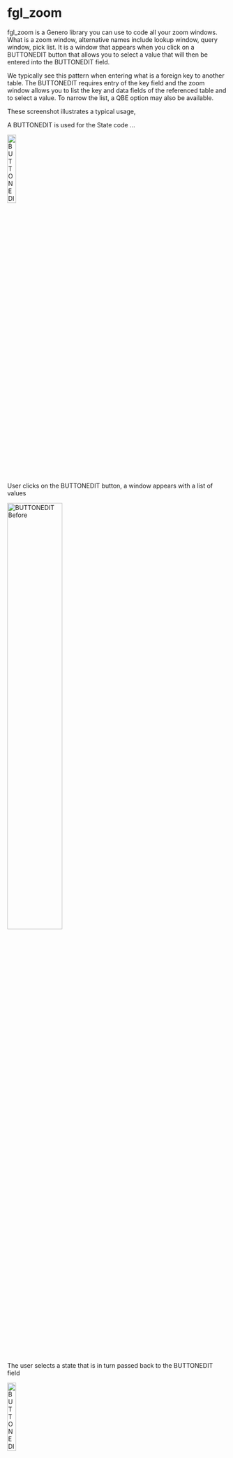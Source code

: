 # fgl_zoom

fgl_zoom is a Genero library you can use to code all your zoom windows.  What is a zoom window, alternative names include lookup window, query window, pick list.  It is a window that appears when you click on a BUTTONEDIT button that allows you to select a value that will then be entered into the BUTTONEDIT field.

We typically see this pattern when entering what is a foreign key to another table.  The BUTTONEDIT requires entry of the key field and the zoom window allows you to list the key and data fields of the referenced table and to select a value.  To narrow the list, a QBE option may also be available.

These screenshot illustrates a typical usage,

A BUTTONEDIT is used for the State code ...

<img alt="BUTTONEDIT Before" src="https://user-images.githubusercontent.com/13615993/32300328-e806e524-bfbd-11e7-8ac8-462e1e3f0cc3.png" width="20%" />

User clicks on the BUTTONEDIT button, a window appears with a list of values

<img alt="BUTTONEDIT Before" src="https://user-images.githubusercontent.com/13615993/32300325-e7c75026-bfbd-11e7-9919-cd03c6d34b28.png" width="50%" />


The user selects a state that is in turn passed back to the BUTTONEDIT field

<img alt="BUTTONEDIT After" src="https://user-images.githubusercontent.com/13615993/32300324-e7880a92-bfbd-11e7-9e13-6dbfee2e7c9d.png" width="20%" />

Sometimes you may even display a description as well

<img alt="BUTTONEDIT After with description" src="https://user-images.githubusercontent.com/13615993/32300323-e74bc6c2-bfbd-11e7-9ca9-52b2ca83df9d.png" width="20%" />

If the list of values is long, before you display the list, you may enter some QBE Criteria to reduce the number of values displayed in the list

<img alt="QBE Window" src="https://user-images.githubusercontent.com/13615993/32300545-db563e78-bfbe-11e7-875b-3cd4d47463da.png" width="50%" />

## Why Use fgl_zoom

For the pattern decribed previously, for each these zoom windows, we would typically see a FUNCTION with a FOREACH to read the database, a DISPLAY ARRAY to list values, and an OPEN WINDOW, and .per for the UI.  We would see one of these for EACH zoom window and this code will typically be repetitive/duplicated making maintenance expensive.

So say you had 100 zoom windows, instead of 100 functions, 100 forms, 100 database cursors, 100 display arrays, with fgl_zoom there is a single library with one lot of database code, one lot of UI code etc.  This ensures a consistent user interface and makes code maintenance a lot cheaper.

## How to Use fgl_zoom_test

The fgl_zoom_test program consists of a form of three tabs

### Example

Illustrates potential uses.  Click on the BUTTONEDIT button and note the window that appears.  To view the 4gl source the junior developer would require, click on the View Source button.  In most cases, it is less than a screenful of 4gl source.  In the following screenshots, the list on the left is coded by the code you see on the right.

<img alt="State Code Example" src="https://user-images.githubusercontent.com/13615993/32302337-01c13ad8-bfc7-11e7-82c9-b765a240dd83.png" width="50%" /><img alt="Source Example" src="https://user-images.githubusercontent.com/13615993/53055459-abd12180-350c-11e9-86c9-34eb50b2e7ff.png" width="50%" />

<img alt="More complex Customer Code Example" src="https://user-images.githubusercontent.com/13615993/32302335-0157e4a2-bfc7-11e7-99bd-52e742061c2b.png" width="50%" /><img alt="Source Example" src="https://user-images.githubusercontent.com/13615993/53055462-abd12180-350c-11e9-8f20-fe32e93f15d8.png" width="50%" />

<img alt="Auto Example" src="https://user-images.githubusercontent.com/13615993/32302333-00ebeb94-bfc7-11e7-90f5-34c592a48599.png" width="50%" /><img alt="Source Example" src="https://user-images.githubusercontent.com/13615993/53055464-ac69b800-350c-11e9-9abc-26957d25a959.png" width="50%" />

### Functional Test
fgl_zoom has a number of configuration parameters.  The functional test tab is used to test each of these parameters in isolation.  You can also look at the source to see the function name and expected parameters. 
<img alt="Functional Test Screenshot" src="https://user-images.githubusercontent.com/13615993/32301120-6c2c39f0-bfc1-11e7-981b-5ba19384dea7.png" width="50%" />

### Custom
The custom tab allows you to experiment and create some fgl_zoom code.  

Enter the appropriate parameter 

<img alt="Custom Initial Screen" src="https://user-images.githubusercontent.com/13615993/32301118-6bf1e016-bfc1-11e7-8fdb-a597c80244a6.png" width="50%" />

Click Execute to run the resultant zoom window(s)

<img alt="Custom QBE Screen" src="https://user-images.githubusercontent.com/13615993/32301116-6ba46304-bfc1-11e7-8e7c-531323da4362.png" width="50%" />

<img alt="Custom List Screen" src="https://user-images.githubusercontent.com/13615993/32301115-6b69af0c-bfc1-11e7-9852-47e80d49d881.png" width="50%" />

View Source to see the 4gl source required in your program.

<img alt="Custom View Source" src="https://user-images.githubusercontent.com/13615993/32301114-6b332676-bfc1-11e7-99c0-a0779e27f8a2.png" width="50%" />

## Options

For these refer to the Configuration Tab, or the Functional Test Tab to observe the difference in behaviour.

### SQL
The SQL to be used to access the database.  There are two placeholders.  Enter %1 to indicate where the where clause generated by the QBE Window is to be inserted into the SQL.  Use %2 to generate the column list from the column definitions below.   A typical value maybe something like SELECT %2 FROM tablename WHERE %1 ORDER BY id

### Derive Columns From SQL (Auto)
Check to derive the column data from the SQL parameter

### Window TITLE
Title to appear in the QBE and List Window

### Cancel Value
If the user selects cancel, what is the value returned.  Typically populated with FGL_DIALOG_GETBUFFER() so as not to remvoe the existing value.

### Disable QBE Window
Set to TRUE to disable the QBE Window.  This means that all the values that match the entered SQL will appear in the List Window.

### Disable List Window
Set to TRUE to disable the List Window.  This means that the where clause generated by the QBE is the value returned.

### Select First Window
Determine if the QBE or List Window is the first window shown.  Default is QBE Window.

### AutoSelect
If only one row is returned by the display, do not display the List Window and return immediately with that one value.

### Multiple Rows Returned
Set to TRUE if you want to allow the user to select multiple rows.  

### Maximum Rows Returned
Put a restriction on maximum number of rows returned.

### Freeze Columns
Allow a certian number of columns to be frozen so that they are always in view and not scrolled out

### Force QBE
Set to TRUE if you want to force the user to enter at least one value in a QBE field

### Columns
The remainging properties are duplicated for each column.  To quickly define column information, there are two functions which may help.

If you call fgl_zoom.column_auto_set(), it will derive all the column data from the columns you enter in the sql_set() function.  In this instance, title is replaced by the column name with _ turned to spaces and the first letter of each word capitalised.

The other function which can aid developer productivity is the column_quick_set() function.  Called once for each column, it takes 5 parameters...
an index integer
column name
a one character code c,d,f,i for the database type, char, date, float, integer respectively
a width
a title
... and saves typing each of these functions.

### Column - Column
Name of the database column as used in SQL statement.

### Column - Title
Title of the column, appears as the column header.

### Column - Width
The initial display width to be used for the column

### Column - Format
For numeric and date data, the format to be used.

### Column - Datatype
The datatype of the column.  We don't need exact datatype but need to differentitate Character, Date, Integer, Numeric for sorting and display purposes.

### Column - Justify
The justification left, right, center used for the column.

### Column - Exclude QBE
Set to TRUE if you do not want to see the column appear in the QBE Window.

### Column - Exclude List
Set to TRUE if you do not want to the see the column in the list of results.

### Column - Include
Set to TRUE to include the value in the result set.  Typically you would ensure that one column has this set to TRUE although you can set it in multiple columns for composite keys, or if you want to return code and matching description values.

### Column - QBE Default
Initial value to be used in the QBE field.

### Column - Force
Require the user to enter a value in the QBE for that column.

## Compatibility

The use of Dynamic Dialogs will make it difficult to port this code to Genero versions prior to 3.00.  The module was originally written using Genero 2.30 so if you use GitHub to retrieve old versions of the code, you can probably put something together but I would suggest you upgrade to at least 3.00.

## Install

To incorporate fgl_zoom into your own application.

Compile and llace fgl_zoom.42m, fgl_zoom.42s where they will be
found by FGLLDPATH, FGLRESOURCEPATH, DBPATH etc. as used by your application.

Merge the contents of fgl_zoom_test.4st into your applications own style file.
You may wish to amend the styles used in fgl_zoom_test.4st so that it matches 
your own applications look and feel.

Merge the contents of fgl_zoom.str into your own string localization mechanism.
You could do as the test program does and simple add fgl_zoom.42s to the list of
specified files by the fglrun.localization.file settings in FGLPROFILE.


## Coding Notes

It is intended that you would create some wrapper routines that wrap around 
a series of fgl_zoom calls e.g.

    IMPORT FGL fgl_zoom

    FUNCTION zoom_tabid()
        DEFINE z fgl_zoom.zoomType
        DEFINE tabid INTEGER
        CALL z.init()
        LET z.sql = "SELECT tabid, tabname FROM systables WHERE %1"
        CALL z.column[1].quick_set("tabid",true,"i",4,"ID")  
        CALL z.column[2].quick_set("tabname",false,"c",20,"Name")
        CALL z.call() RETURNING tabid
        RETURN tabid
    END FUNCTION

and you would call your wrapper routine from your DIALOG statements e.g.

    ON ACTION zoom INFIELD tabid
        LET tabid = zoom_tabid()

Intended usage would follow this broad pattern.

Define a variable for the zoom window

    DEFINE z fgl_zoom.zoomType

To clear the fgl_zoom settings, use the following call

    CALL z.init()

To configure, you can use one or more of the following functions

    LET z.sql =sql                 - define the SQL used in the zoom.  This SQL should have %1 where the where clause will be substituted with the result of the QBE.  Optionally you can also include a %2 in place of the columns e.g. SELECT %2, and the columns will be populated from the additional column definition functions.
    LET z.title = STRING           - set the title of the zoom window
    LET z.cancelvalue = STRING     - the value to return if user cancels 
    LET z.noqbe = BOOLEAN          - set to true if you dont want the QBE window to appear
    LET z.nolist = BOOLEAN         - set to true if you dont want the List of results to appear
    LET z.gotolist = BOOLEAN       - set to true to dislay the results first without initially doing a QBE
    LET z.autoselect = BOOLEAN     - set to true if you want the window to return immediately if only row is found
    LET z.multiplerow = BOOLEAN    - set to true to allow the user to select multiple row

For each column specified in the call to fgl_zoom.sql_set() you would specify one or more of the following functions

    LET z.column[COLUMN].column = STRING           - The SQL column name
    LET z.column[COLUMN].title = STRING            - The title of the column
    LET z.column[COLUMN].format = STRING           - The format to display the column
    LET z.column[COLUMN].datatypec = ["c"|"d"|"f"|"i"] - Set the datatype of the column, (c)har, (d)ate, (f)loat, (i)nteger
    LET z.column[COLUMN].width = INTEGER           - The width of the column
    LET z.column[COLUMN].justify = ["left"|"right"|"center"] - Set the justification of the column
    LET z.column[COLUMN].excludeqbe = BOOLEAN      - Set to true to exclude column from QBE
    LET z.column[COLUMN].excludelist = BOOLEAN     - Set to true to exclude column from result list)
    LET z.column[COLUMN].includeinresult = BOOLEAN - Set to true to include column in return values
    LET z.column[COLUMN].qbedefault =STRING)       - Default expression to set in QBE field

To ease programming an ease of access function is provided to set a column 
quickly in one line

    CALL z.column[COLUMN].quick_set(column_name, includeinresult, datatypec, width, title)

This sets the column_name, include in result flag, datatype indicator, width of column, and the title of a column.  THis is considered minimm required to be set.   It will also set jusitfy=right for a numeric column.   Typically you would set includeinresult flag to true for the first column, false otherwise

To execute the zoom window, there is a choice of 2 methods

    CALL z.call() RETURNING STRING - Execute the zoom window and return the value in the first column of the first row selected

OR

    CALL z.execute()               - Execute the zoom window

You then refer to one of the following variables to get the selected info

    z.result[ROW,COLUMN]            - Return the value in the specified ROW,COLUMN of the selected rows
    z.result.getLengt()             - Return the number of rows selected

    z.where                         - Return the QBE clause generated in the QBE screen
    z.qbe                           - Return the selected values pipe delimited suitable for inclusion in a CONSTRUCT field
    z.result[1].getLength()         - Return the number of columns in the result selected



The following is an examle of a simple zoom window call

    CALL z.init()
    LET z.sql = "SELECT tabid, tabname FROM systables WHERE %1"
    CALL z.column[1].quick("tabid",true,"i",4,"ID")  
    CALL z.column[2].quick("tabname",false,"c",20,"Name")
    CALL z.call() RETURNING tabid

## Inspiration

The routines here are based on Quanta's query_win().  This can be found in
the IIUG repository (http://www.iiug.org/software/index_I4GL.html)

Century also had a similar routine that ran off database entries.  It would be
possible to implement these routines to run off some database or XML 
configuration so that changes didn't require compilation.
